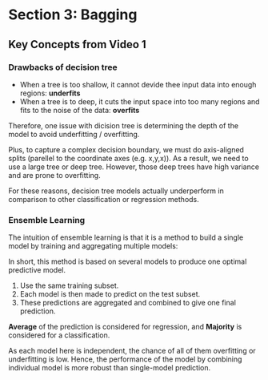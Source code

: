 # Section 3: Bagging


## Key Concepts from Video 1

### Drawbacks of decision tree

- When a tree is too shallow, it cannot devide thee input data into enough regions: **underfits**
- When a tree is to deep, it cuts the input space into too many regions and fits to the noise of the data: **overfits**

Therefore,  one issue with dicision tree is determining the depth of the model to avoid underfitting / overfitting.

Plus, to capture a complex decision boundary, we must do axis-aligned splits (parellel to the coordinate axes (e.g. x,y,x)). As a result, we need to use a large tree or deep tree. However, those deep trees have high variance and are prone to overfitting.

For these reasons, decision tree models actually underperform in comparison to other classification or regression methods.


### Ensemble Learning

The intuition of ensemble learning is that it is a method to build a single model by training and aggregating multiple models: 

In short, this method is based on several models to produce one optimal predictive model.

1. Use the same training subset.
2. Each model is then made to predict on the test subset.
3. These predictions are aggregated and combined to give one final prediction.

**Average** of the prediction is considered for regression, and **Majority** is considered for a classification.

As each model here is independent, the chance of all of them overfitting or underfitting is low. Hence, the performance of the model by combining individual model is more robust than single-model prediction.



